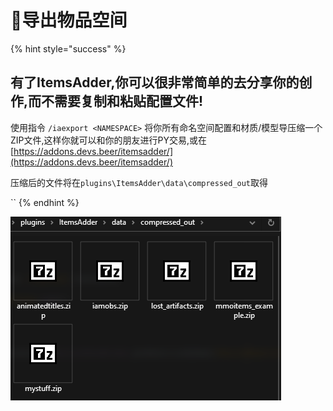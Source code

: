 # 💾导出物品空间

{% hint style="success" %}
## 有了ItemsAdder,你可以很非常简单的去分享你的创作,而不需要复制和粘贴配置文件!

使用指令 `/iaexport <NAMESPACE>` 将你所有命名空间配置和材质/模型导压缩一个ZIP文件,这样你就可以和你的朋友进行PY交易,或在 [https://addons.devs.beer/itemsadder/](https://addons.devs.beer/itemsadder/)

压缩后的文件将在`plugins\ItemsAdder\data\compressed_out`取得

\`\`
{% endhint %}

![](../.gitbook/assets/immagine%20%2834%29.png)

